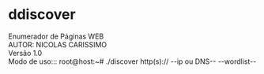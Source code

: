 # ddiscover 
Enumerador de Páginas WEB 
</br>AUTOR: NICOLAS CARISSIMO
</br>Versão 1.0 
</br>Modo de uso::: root@host:~# ./discover http(s):// --ip ou DNS-- --wordlist--

